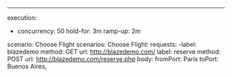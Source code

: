 ---
execution:
- concurrency: 50
hold-for: 3m
ramp-up: 2m

scenario: Choose Flight
scenarios:
Choose Flight:
requests:
-label: blazedemo
method: GET
url: http://blazedemo.com/
label: reserve
method: POST
url: http://blazedemo.com/reserve.php
body:
fromPort: Paris
toPort: Buenos Aires,
